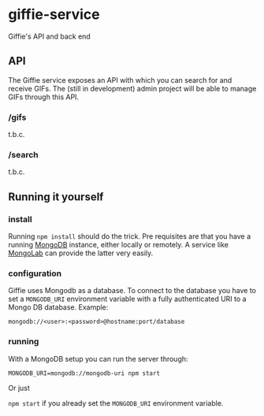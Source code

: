# giffie-service
Giffie's API and back end


## API
The Giffie service exposes an API with which you can search for and receive GIFs.
The (still in development) admin project will be able to manage GIFs through this API.

### /gifs
t.b.c.

### /search
t.b.c.

## Running it yourself

### install
Running `npm install` should do the trick. Pre requisites are that you
have a running [MongoDB](https://www.mongodb.com) instance, either 
locally or remotely.
A service like [MongoLab](https://mongolab.com) can provide the latter
very easily.

### configuration
Giffie uses Mongodb as a database. To connect to the database you have
to set a `MONGODB_URI` environment variable with a fully authenticated
URI to a Mongo DB database.
Example:

`mongodb://<user>:<password>@hostname:port/database`
 
 
### running 
With a MongoDB setup you can run the server through:

`MONGODB_URI=mongodb://mongodb-uri npm start`

Or just

`npm start` if you already set the `MONGODB_URI` environment variable.